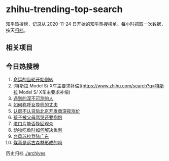 # zhihu-trending-top-search

知乎热搜榜，记录从 2020-11-24
日开始的知乎热搜榜单。每小时抓取一次数据，按天[归档](./archives)。

## 相关项目

## 今日热搜榜

<!-- BEGIN -->
<!-- 最后更新时间 Sun Sep 03 2023 05:06:04 GMT+0800 (China Standard Time) -->

1. [命运的齿轮开始倒转](https://www.zhihu.com/search?q=命运的齿轮开始倒转)
1. [特斯拉 Model S/ X车主要求补偿](https://www.zhihu.com/search?q=特斯拉 Model
   S/ X车主要求补偿)
1. [遇到的深不可测的人](https://www.zhihu.com/search?q=遇到的深不可测的人)
1. [如何称呼女导师的丈夫](https://www.zhihu.com/search?q=如何称呼女导师的丈夫)
1. [认房不认贷后北京开发商深夜涨价](https://www.zhihu.com/search?q=认房不认贷后北京开发商深夜涨价)
1. [孩子被父母骂哭还要抱抱](https://www.zhihu.com/search?q=孩子被父母骂哭还要抱抱)
1. [进口片能否挽回观众](https://www.zhihu.com/search?q=进口片能否挽回观众)
1. [动物吃鱼时如何解决鱼刺](https://www.zhihu.com/search?q=动物吃鱼时如何解决鱼刺)
1. [台风苏拉登陆广东](https://www.zhihu.com/search?q=台风苏拉登陆广东)
1. [煤真是远古森林形成的吗](https://www.zhihu.com/search?q=煤真是远古森林形成的吗)

<!-- END -->

历史归档 [./archives](./archives)
